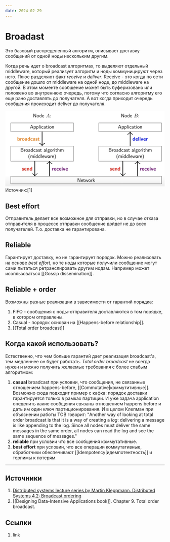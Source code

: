 ```yaml
---
date: 2024-02-29
---
```

# Broadast

Это базовый распределенный алгоритм, описывает доставку сообщений от одной ноды нескольким другим.

Когда речь идет о broadcast алгоритмах, то выделяют отдельный middleware, который реализует алгоритм и ноды коммуницируют через него. Плюс разделяют факт *receive* и *deliver*. Receive - это когда по сети сообщение дошло от middleware на одной ноде, до middleware на другой. В этом моменте сообщение может быть буферизовано или положено во внутреннюю очередь, потому что согласно алгоритму его еще рано доставлять до получателя. А вот когда приходит очередь сообщения происходит deliver до получателя.

![Total order broadcast architecture](./Images/Broadcast%20algorithm%20architecture.png)
Источник:[1]

## Best effort

Отправитель делает все возможное для отправки, но в случае отказа отправителя в процессе отправки сообщение дойдет не до всех получателей. Т.о. доставка не гарантирована.

## Reliable

Гарантирует доставку, но не гарантирует порядок. Можно реализовать на основе *best effort*, но те ноды которые получили сообщение могут сами пытаться ретранслировать другим нодам. Например может исопльзоваться [[Gossip dissemination]].

## Reliable + order

Возможны разные реализации в зависимости от гарантий порядка:

1. FIFO - сообщения с ноды-отправителя доставляются в том порядке, в котором отправлены.
1. Casual - порядок основан на [[Happens-before relationship]].
1. [[Total order broadcast]]

## Когда какой использовать?

Естественно, что чем больше гарантий дает реализация broadcast'a, тем медленнее он будет работать. *Total order broadcast* не всегда нужен и можно получить желаемые требования с более слабым алгоритмом:

1. **casual** broadcast при условии, что сообщения, не связанные отношением happens-before, [[Commutative|коммутитивные]]. Возможно сюда подходит пример с кафка: порядок доставки гарантируется только в рамках партиции. И уже задача application опеделить какие сообщения связаны отношением happens before и дать им один ключ партиционирования. И в целом Клепман при объяснении работы TOB говорит: "Another way of looking at total order broadcast is that it is a way of creating a *log*: delivering a message is like appending to the log. Since all nodes must deliver the same messages in the same order, all nodes can read the log and see the same sequence of messages."
1. **reliable** при условии что все сообщения коммутативные.
1. **best effort** при условии, что все операции коммутативные, обработчики обеспечивают [[Idempotency|идемпотентность]] и терпимы к потерям.

---

## Источники

1. [Distributed systems lecture series by Martin Kleppmann. Distributed Systems 4.2: Broadcast ordering](https://youtu.be/A8oamrHf_cQ?si=ww9HoF3odKuHHUGA)
1. [[Designing Data-Intensive Applications book]]. Chapter 9. Total order broadcast.

## Ссылки

1. link
